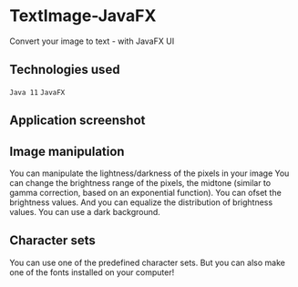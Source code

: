 # TextImage-JavaFX
Convert your image to text - with JavaFX UI

## Technologies used
`Java 11` `JavaFX`

## Application screenshot


## Image manipulation
You can manipulate the lightness/darkness of the pixels in your image You can change the brightness range of the pixels, the midtone (similar to gamma correction, based on an exponential function). You can ofset the brightness values. And you can equalize the distribution of brightness values.
You can use a dark background.

## Character sets
You can use one of the predefined character sets. But you can also make one of the fonts installed on your computer!
